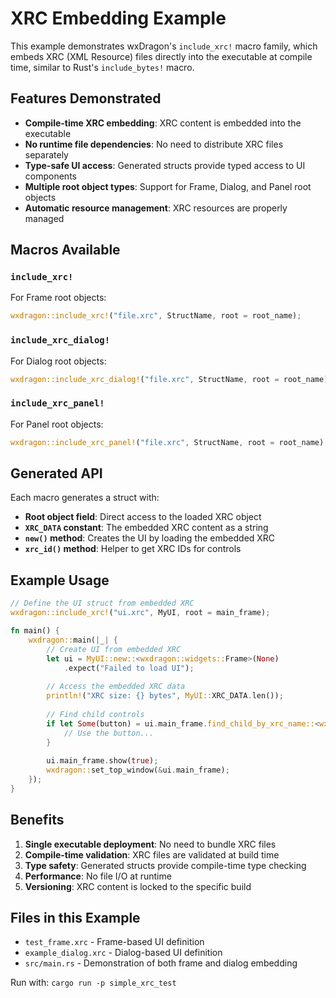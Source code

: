 # XRC Embedding Example

This example demonstrates wxDragon's `include_xrc!` macro family, which embeds XRC (XML Resource) files directly into the executable at compile time, similar to Rust's `include_bytes!` macro.

## Features Demonstrated

- **Compile-time XRC embedding**: XRC content is embedded into the executable
- **No runtime file dependencies**: No need to distribute XRC files separately
- **Type-safe UI access**: Generated structs provide typed access to UI components
- **Multiple root object types**: Support for Frame, Dialog, and Panel root objects
- **Automatic resource management**: XRC resources are properly managed

## Macros Available

### `include_xrc!`
For Frame root objects:
```rust
wxdragon::include_xrc!("file.xrc", StructName, root = root_name);
```

### `include_xrc_dialog!`
For Dialog root objects:
```rust
wxdragon::include_xrc_dialog!("file.xrc", StructName, root = root_name);
```

### `include_xrc_panel!`
For Panel root objects:
```rust
wxdragon::include_xrc_panel!("file.xrc", StructName, root = root_name);
```

## Generated API

Each macro generates a struct with:

- **Root object field**: Direct access to the loaded XRC object
- **`XRC_DATA` constant**: The embedded XRC content as a string
- **`new()` method**: Creates the UI by loading the embedded XRC
- **`xrc_id()` method**: Helper to get XRC IDs for controls

## Example Usage

```rust
// Define the UI struct from embedded XRC
wxdragon::include_xrc!("ui.xrc", MyUI, root = main_frame);

fn main() {
    wxdragon::main(|_| {
        // Create UI from embedded XRC
        let ui = MyUI::new::<wxdragon::widgets::Frame>(None)
            .expect("Failed to load UI");
        
        // Access the embedded XRC data
        println!("XRC size: {} bytes", MyUI::XRC_DATA.len());
        
        // Find child controls
        if let Some(button) = ui.main_frame.find_child_by_xrc_name::<wxdragon::widgets::Button>("my_button") {
            // Use the button...
        }
        
        ui.main_frame.show(true);
        wxdragon::set_top_window(&ui.main_frame);
    });
}
```

## Benefits

1. **Single executable deployment**: No need to bundle XRC files
2. **Compile-time validation**: XRC files are validated at build time
3. **Type safety**: Generated structs provide compile-time type checking
4. **Performance**: No file I/O at runtime
5. **Versioning**: XRC content is locked to the specific build

## Files in this Example

- `test_frame.xrc` - Frame-based UI definition
- `example_dialog.xrc` - Dialog-based UI definition
- `src/main.rs` - Demonstration of both frame and dialog embedding

Run with: `cargo run -p simple_xrc_test` 